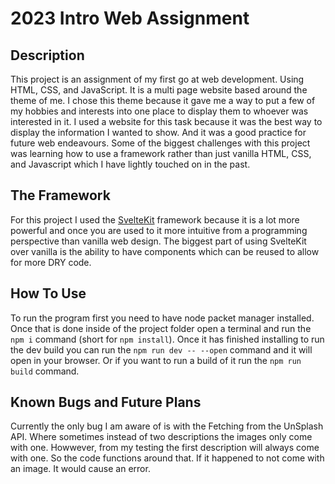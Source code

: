 # 2023 Intro Web Assignment

## Description

This project is an assignment of my first go at web development. Using HTML, CSS, and JavaScript. It is a multi page website based around the theme of me. I chose this theme because it gave me a way to put a few of my hobbies and interests into one place to display them to whoever was interested in it. I used a website for this task because it was the best way to display the information I wanted to show. And it was a good practice for future web endeavours. Some of the biggest challenges with this project was learning how to use a framework rather than just vanilla HTML, CSS, and Javascript which I have lightly touched on in the past.

## The Framework

For this project I used the [SvelteKit](https://kit.svelte.dev/ "kit.svelte.dev") framework because it is a lot more powerful and once you are used to it more intuitive from a programming perspective than vanilla web design. The biggest part of using SvelteKit over vanilla is the ability to have components which can be reused to allow for more DRY code.

## How To Use

To run the program first you need to have node packet manager installed. Once that is done inside of the project folder open a terminal and run the `npm i` command (short for `npm install`). Once it has finished installing to run the dev build you can run the `npm run dev -- --open` command and it will open in your browser. Or if you want to run a build of it run the `npm run build` command.

## Known Bugs and Future Plans

Currently the only bug I am aware of is with the Fetching from the UnSplash API. Where sometimes instead of two descriptions the images only come with one. Howwever, from my testing the first description will always come with one. So the code functions around that. If it happened to not come with an image. It would cause an error.

